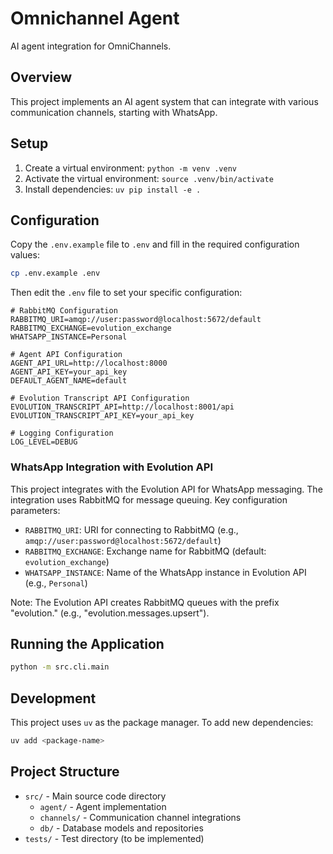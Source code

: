# Omnichannel Agent

AI agent integration for OmniChannels.

## Overview

This project implements an AI agent system that can integrate with various communication channels, starting with WhatsApp.

## Setup

1. Create a virtual environment: `python -m venv .venv`
2. Activate the virtual environment: `source .venv/bin/activate`
3. Install dependencies: `uv pip install -e .`

## Configuration

Copy the `.env.example` file to `.env` and fill in the required configuration values:

```bash
cp .env.example .env
```

Then edit the `.env` file to set your specific configuration:

```
# RabbitMQ Configuration
RABBITMQ_URI=amqp://user:password@localhost:5672/default
RABBITMQ_EXCHANGE=evolution_exchange
WHATSAPP_INSTANCE=Personal

# Agent API Configuration
AGENT_API_URL=http://localhost:8000
AGENT_API_KEY=your_api_key
DEFAULT_AGENT_NAME=default

# Evolution Transcript API Configuration
EVOLUTION_TRANSCRIPT_API=http://localhost:8001/api
EVOLUTION_TRANSCRIPT_API_KEY=your_api_key

# Logging Configuration
LOG_LEVEL=DEBUG
```

### WhatsApp Integration with Evolution API

This project integrates with the Evolution API for WhatsApp messaging. The integration uses RabbitMQ for message queuing. Key configuration parameters:

- `RABBITMQ_URI`: URI for connecting to RabbitMQ (e.g., `amqp://user:password@localhost:5672/default`)
- `RABBITMQ_EXCHANGE`: Exchange name for RabbitMQ (default: `evolution_exchange`)
- `WHATSAPP_INSTANCE`: Name of the WhatsApp instance in Evolution API (e.g., `Personal`)

Note: The Evolution API creates RabbitMQ queues with the prefix "evolution." (e.g., "evolution.messages.upsert").

## Running the Application

```bash
python -m src.cli.main
```

## Development

This project uses `uv` as the package manager. To add new dependencies:

```bash
uv add <package-name>
```

## Project Structure

- `src/` - Main source code directory
  - `agent/` - Agent implementation
  - `channels/` - Communication channel integrations
  - `db/` - Database models and repositories
- `tests/` - Test directory (to be implemented) 